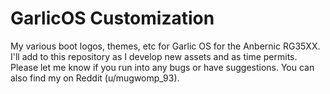 # GarlicOS Customization

My various boot logos, themes, etc for Garlic OS for the Anbernic RG35XX. I'll add to this repository as I develop new assets and as time permits.
Please let me know if you run into any bugs or have suggestions. You can also find my on Reddit (u/mugwomp_93).

